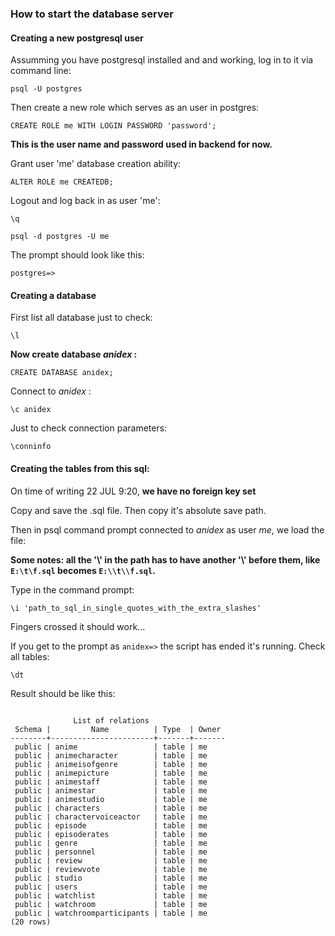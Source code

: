 ### How to start the database server

#### Creating a new postgresql user

Assumming you have postgresql installed and and working, log in to it via command line: 

` psql -U postgres `

Then create a new role which serves as an user in postgres:

` CREATE ROLE me WITH LOGIN PASSWORD 'password'; `

**This is the user name and password used in backend for now.**

Grant user 'me' database creation ability: 

` ALTER ROLE me CREATEDB; `

Logout and log back in as user 'me': 

` \q `

` psql -d postgres -U me `

The prompt should look like this:

` postgres=> `

#### Creating a database

First list all database just to check:

` \l `

**Now create database ***anidex*** :**

` CREATE DATABASE anidex; `

Connect to *anidex* :

` \c anidex `

Just to check connection parameters: 

` \conninfo `

#### Creating the tables from this sql: 

On time of writing 22 JUL 9:20, **we have no foreign key set**

Copy and save the .sql file. Then copy it's absolute save path.

Then in psql command prompt connected to *anidex* as user *me*, we load the file:

**Some notes: all the '\\' in the path has to have another '\\' before them, like `E:\t\f.sql` becomes `E:\\t\\f.sql`.**

Type in the command prompt: 

` \i 'path_to_sql_in_single_quotes_with_the_extra_slashes' `

Fingers crossed it should work...

If you get to the prompt as ` anidex=> ` the script has ended it's running. Check all tables:

` \dt `

Result should be like this:

```

              List of relations
 Schema |         Name          | Type  | Owner
--------+-----------------------+-------+-------
 public | anime                 | table | me
 public | animecharacter        | table | me
 public | animeisofgenre        | table | me
 public | animepicture          | table | me
 public | animestaff            | table | me
 public | animestar             | table | me
 public | animestudio           | table | me
 public | characters            | table | me
 public | charactervoiceactor   | table | me
 public | episode               | table | me
 public | episoderates          | table | me
 public | genre                 | table | me
 public | personnel             | table | me
 public | review                | table | me
 public | reviewvote            | table | me
 public | studio                | table | me
 public | users                 | table | me
 public | watchlist             | table | me
 public | watchroom             | table | me
 public | watchroomparticipants | table | me
(20 rows)
```
